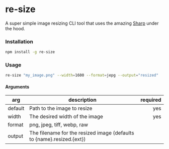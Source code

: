 # re-size

A super simple image resizing CLI tool that uses the amazing [Sharp](https://github.com/lovell/sharp) under the hood.

### Installation

```bash
npm install -g re-size
```

### Usage

```bash
re-size "my_image.png" --width=1600 --format=jepg --output="resized"
```

#### Arguments

| arg     | description                                                           | required |
| ------- | --------------------------------------------------------------------- | -------: |
| default | Path to the image to resize                                           |      yes |
| width   | The desired width of the image                                        |      yes |
| format  | png, jpeg, tiff, webp, raw                                            |          |
| output  | The filename for the resized image (defaults to {name}.resized.{ext}) |          |
